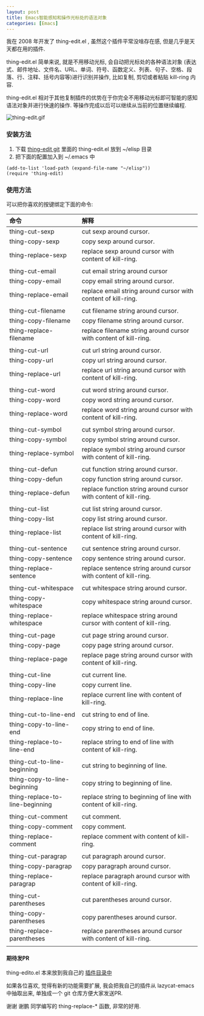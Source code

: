 ```yaml
---
layout: post
title: Emacs智能感知和操作光标处的语法对象
categories: [Emacs]
---
```


我在 2008 年开发了 thing-edit.el , 虽然这个插件平常没啥存在感, 但是几乎是天天都在用的插件.

thing-edit.el 简单来说, 就是不用移动光标, 会自动把光标处的各种语法对象 (表达式、邮件地址、文件名、URL、单词、符号、函数定义、列表、句子、空格、段落、行、注释、括号内容等)进行识别并操作, 比如复制, 剪切或者粘贴 kill-ring 内容.

thing-edit.el 相对于其他复制插件的优势在于你完全不用移动光标即可智能的感知语法对象并进行快速的操作. 等操作完成以后可以继续从当前的位置继续编程.

![thing-edit.gif]({{site.url}}/pics/thing-edit/thing-edit.gif)


### 安装方法
1.  下载 [thing-edit git](https://github.com/manateelazycat/thing-edit) 里面的 thing-edit.el 放到 ~/elisp 目录
2.  把下面的配置加入到 ~/.emacs 中

```
(add-to-list 'load-path (expand-file-name "~/elisp"))
(require 'thing-edit)
```

### 使用方法
可以把你喜欢的按键绑定下面的命令:

| 命令                        | 解释                                                    |
| :--------- | :---------|
| thing-cut-sexp                | cut sexp around cursor.                             |
| thing-copy-sexp                 | copy sexp around cursor.                              |
| thing-replace-sexp              | replace sexp around cursor with content of kill-ring. |
|                                 |                                                                     |
| thing-cut-email               | cut email string around cursor                                    |
| thing-copy-email                | copy email string around cursor.                                    |
| thing-replace-email             | replace email string around cursor with content of kill-ring.       |
|                                 |                                                                     |
| thing-cut-filename            | cut filename string around cursor.                                |
| thing-copy-filename             | copy filename string around cursor.                                 |
| thing-replace-filename          | replace filename string around cursor with content of kill-ring.    |
|                                 |                                                                     |
| thing-cut-url                 | cut url string around cursor.                                     |
| thing-copy-url                  | copy url string around cursor.                                      |
| thing-replace-url               | replace url string around cursor with content of kill-ring.         |
|                                 |                                                                     |
| thing-cut-word                | cut word string around cursor.                                    |
| thing-copy-word                 | copy word string around cursor.                                     |
| thing-replace-word              | replace word string around cursor with content of kill-ring.        |
|                                 |                                                                     |
| thing-cut-symbol              | cut symbol string around cursor.                                  |
| thing-copy-symbol               | copy symbol string around cursor.                                   |
| thing-replace-symbol            | replace symbol string around cursor with content of kill-ring.      |
|                                 |                                                                     |
| thing-cut-defun               | cut function string around cursor.                                |
| thing-copy-defun                | copy function string around cursor.                                 |
| thing-replace-defun             | replace function string around cursor with content of kill-ring.    |
|                                 |                                                                     |
| thing-cut-list                | cut list string around cursor.                                    |
| thing-copy-list                 | copy list string around cursor.                                     |
| thing-replace-list              | replace list string around cursor with content of kill-ring.        |
|                                 |                                                                     |
| thing-cut-sentence            | cut sentence string around cursor.                                |
| thing-copy-sentence             | copy sentence string around cursor.                                 |
| thing-replace-sentence          | replace sentence string around cursor with content of kill-ring.    |
|                                 |                                                                     |
| thing-cut-whitespace          | cut whitespace string around cursor.                              |
| thing-copy-whitespace           | copy whitespace string around cursor.                               |
| thing-replace-whitespace        | replace whitespace string around cursor with content of kill-ring.  |
|                                 |                                                                     |
| thing-cut-page                | cut page string around cursor.                                    |
| thing-copy-page                 | copy page string around cursor.                                     |
| thing-replace-page              | replace page string around cursor with content of kill-ring.        |
|                                 |                                                                     |
| thing-cut-line                | cut current line.                                                 |
| thing-copy-line                 | copy current line.                                                  |
| thing-replace-line              | replace current line with content of kill-ring.                     |
|                                 |                                                                     |
| thing-cut-to-line-end         | cut string to end of line.                                        |
| thing-copy-to-line-end          | copy string to end of line.                                         |
| thing-replace-to-line-end       | replace string to end of line with content of kill-ring.            |
|                                 |                                                                     |
| thing-cut-to-line-beginning   | cut string to beginning of line.                                  |
| thing-copy-to-line-beginning    | copy string to beginning of line.                                   |
| thing-replace-to-line-beginning | replace string to beginning of line with content of kill-ring.      |
|                                 |                                                                     |
| thing-cut-comment             | cut comment.                                                      |
| thing-copy-comment              | copy comment.                                                       |
| thing-replace-comment           | replace comment with content of kill-ring.                          |
|                                 |                                                                     |
| thing-cut-paragrap            | cut paragraph around cursor.                                      |
| thing-copy-paragrap             | copy paragraph around cursor.                                       |
| thing-replace-paragrap          | replace paragraph around cursor with content of kill-ring.          |
|                                 |                                                                     |
| thing-cut-parentheses         | cut parentheses around cursor.                                    |
| thing-copy-parentheses          | copy parentheses around cursor.                                     |
| thing-replace-parentheses       | replace parentheses around cursor with content of kill-ring.        |
|                                 |                                                                     |

#### 期待发PR
thing-edito.el 本来放到我自己的 [插件目录中]( https://github.com/manateelazycat/lazycat-emacs/tree/master/site-lisp/extensions/lazycat)

如果各位喜欢, 觉得有新的功能需要扩展, 我会把我自己的插件从 lazycat-emacs 中抽取出来, 单独成一个 git 仓库方便大家发送PR.

谢谢 谢鹏 同学编写的 thing-replace-* 函数, 非常的好用.
